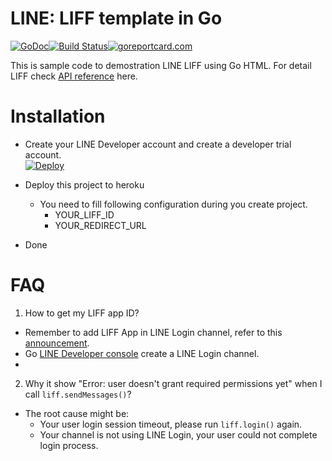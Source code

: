 LINE: LIFF template in Go
==============

 [![GoDoc](https://godoc.org/github.com/kkdai/liff-template-go.svg?status.svg)](https://godoc.org/github.com/kkdai/liff-template-go)[![Build Status](https://travis-ci.org/kkdai/liff-template-go.svg?branch=master)](https://travis-ci.org/kkdai/liff-template-go)[![goreportcard.com](https://goreportcard.com/badge/github.com/kkdai/liff-template-go)](https://goreportcard.com/report/github.com/kkdai/liff-template-go)

This is sample code to demostration LINE LIFF using Go HTML. For detail LIFF check [API reference](https://developers.line.biz/en/reference/liff/) here.



Installation
=============

- Create your LINE Developer account and create a developer trial account.  
  [![Deploy](https://www.herokucdn.com/deploy/button.svg)](https://heroku.com/deploy)

- Deploy this project to heroku
    - You need to fill following configuration during you create project.
        - YOUR_LIFF_ID
        - YOUR_REDIRECT_URL
- Done


FAQ
=============

1. How to get my LIFF app ID?

  - Remember to add LIFF App in LINE Login channel, refer to this [announcement](https://developers.line.biz/zh-hant/news/2020/02/05/liff-channel-type/).
  - Go [LINE Developer console](https://developers.line.biz/console/) create a LINE Login channel.
  - 


2. Why it show "Error: user doesn't grant required permissions yet" when I call `liff.sendMessages()`?

  - The root cause might be:
    - Your user login session timeout, please run `liff.login()` again.
    - Your channel is not using LINE Login, your user could not complete login process.

